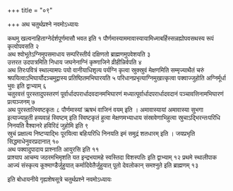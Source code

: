 +++
title = "०९"

+++
अथ चतुर्थप्रश्ने नवमोऽध्यायः

कथमु खल्वनाहिताग्नेर्दर्शपूर्णमासौ भवत इति १
पौर्णमास्याममावास्यायामिध्माबर्हिस्सन्नह्योपवसथस्य रूपं कृत्वोपवसति २  
अथ श्वोभूतेऽग्निमुपसमाधाय सम्परिस्तीर्य दक्षिणतो ब्राह्मणमुपवेशयति ३  
उत्तरत उदपात्रमिति निधाय जघनेनाग्निं कृष्णाजिने व्रीहीन्निर्वपति ४  
अथ तिरःपवित्रं स्थाल्यामपः पयो वानीयाधिशृत्य पर्यग्नि कृत्वा स्रुक्स्रुवं मेक्षणमिति सम्मृज्याथैतं चरुं श्रपयित्वाऽभिघार्योदञ्चमुद्वास्य प्रतिष्ठितमभिघारयति ५
परिधानप्रभृत्याग्निमुखात्कृत्वा पक्वाज्जुहोति अग्निर्मूर्धा भुवः इति द्वाभ्याम् ६  
चतुरवत्तं पुरस्तादुपस्तरणं पूर्वार्धादपरार्धादवदानमभिघारणं मध्यात्पूर्वार्धादपरार्धादवदानं पञ्चावत्तिनामभिघारणं प्रत्यञ्जनम् ७  
अथ पुरस्तात्स्विष्टकृतः ८
पौर्णमास्यां ऋषभं वाजिनं वयम् इति । अमावास्यायां अमावास्या सुभगा इत्याज्याहुती हव्यवाहं स्विष्टम् इति स्विष्टकृतं हुत्वा मेक्षणमभ्याधाय संस्रावेणाभिहुत्वा स्रुचाऽद्भिरन्तःपरिधि निनयति वैश्वानरे हविरिदं जुहोमि इति ९  
स्रुचं प्रक्षाल्य निष्टप्याद्भिः पूरयित्वा बहिःपरिधि निनयति इमं समुद्रं शतधारम् इति । जयप्रभृति सिद्धमाधेनुवरप्रदानात् १०  
अथ पक्वादुपादाय प्राश्नाति आयुरसि इति ११  
प्राश्याप आचम्य जठरमभिमृशति यत इन्द्रभयामहे स्वस्तिदा विशस्पतिः इति द्वाभ्याम् १२
प्रथमे स्थालीपाक आज्यं संस्कृत्य कूश्माण्डैर्जुहुयात् कर्मादिवेतैर्जुहुयात् पूतो देवलोकान् समश्नुते इति ब्राह्मणम् १३  

इति बोधायनीये गृह्यशेषसूत्रे चतुर्थप्रश्ने नवमोऽध्यायः
